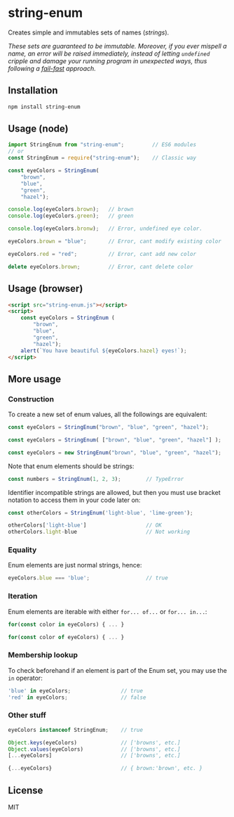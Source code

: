 # string-enum

<!-- [![Version](http://img.shields.io/npm/v/es6-enum.svg)](https://www.npmjs.org/package/es6-enum) -->

Creates simple and immutables sets of names (*strings*).

*These sets are guaranteed to be immutable. Moreover, if you ever mispell a name, an error will be raised immediately, instead of letting `undefined` cripple and damage your running program in unexpected ways, thus following a [fail-fast](https://en.wikipedia.org/wiki/Fail-fast) approach.*

## Installation

```sh
npm install string-enum
```

## Usage (node)

```javascript
import StringEnum from "string-enum";         // ES6 modules
// or
const StringEnum = require("string-enum");    // Classic way

const eyeColors = StringEnum(
    "brown",
    "blue",
    "green",
    "hazel");

console.log(eyeColors.brown);   // brown
console.log(eyeColors.green);   // green

console.log(eyeColors.bronw);   // Error, undefined eye color.

eyeColors.brown = "blue";       // Error, cant modify existing color

eyeColors.red = "red";          // Error, cant add new color

delete eyeColors.brown;         // Error, cant delete color

```

## Usage (browser)

```html
<script src="string-enum.js"></script>
<script>
    const eyeColors = StringEnum (
        "brown",
        "blue",
        "green",
        "hazel");
    alert(`You have beautiful ${eyeColors.hazel} eyes!`);
</script>
```

## More usage

### Construction

To create a new set of enum values, all the followings are equivalent:

```javascript
const eyeColors = StringEnum("brown", "blue", "green", "hazel");

const eyeColors = StringEnum( ["brown", "blue", "green", "hazel"] );

const eyeColors = new StringEnum("brown", "blue", "green", "hazel");
```

Note that enum elements should be strings:

```javascript
const numbers = StringEnum(1, 2, 3);        // TypeError
```

Identifier incompatible strings are allowed, but then you must use bracket notation to access them in your code later on:

```javascript
const otherColors = StringEnum('light-blue', 'lime-green');

otherColors['light-blue']                   // OK
otherColors.light-blue                      // Not working
```

### Equality

Enum elements are just normal strings, hence:

```javascript
eyeColors.blue === 'blue';                  // true
```

### Iteration

Enum elements are iterable with either `for... of...` or `for... in...`:

```javascript
for(const color in eyeColors) { ... }

for(const color of eyeColors) { ... }
```

### Membership lookup

To check beforehand if an element is part of the Enum set, you may use the `in` operator:

```javascript
'blue' in eyeColors;                // true
'red' in eyeColors;                 // false
```

### Other stuff

```javascript
eyeColors instanceof StringEnum;    // true

Object.keys(eyeColors)              // ['browns', etc.]
Object.values(eyeColors)            // ['browns', etc.]
[...eyeColors]                      // ['browns', etc.]

{...eyeColors}                      // { brown:'brown', etc. }
```

## License

MIT